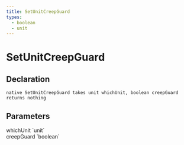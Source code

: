 ```yaml
---
title: SetUnitCreepGuard
types:
  - boolean
  - unit
---
```


# SetUnitCreepGuard

## Declaration

```
native SetUnitCreepGuard takes unit whichUnit, boolean creepGuard returns nothing
```

## Parameters
<dl>
  <dt>whichUnit `unit`</dt>
  <dd></dd>

  <dt>creepGuard `boolean`</dt>
  <dd></dd>
</dl>
